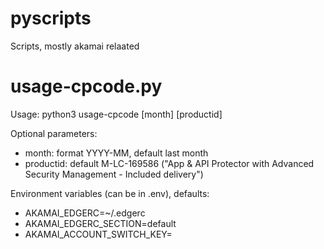 # pyscripts
Scripts, mostly akamai relaated

# usage-cpcode.py
Usage: python3 usage-cpcode [month] [productid]

Optional parameters:
- month:      format YYYY-MM, default last month
- productid:  default M-LC-169586 ("App & API Protector with Advanced Security Management - Included delivery")

Environment variables (can be in .env), defaults:
- AKAMAI_EDGERC=~/.edgerc
- AKAMAI_EDGERC_SECTION=default
- AKAMAI_ACCOUNT_SWITCH_KEY=